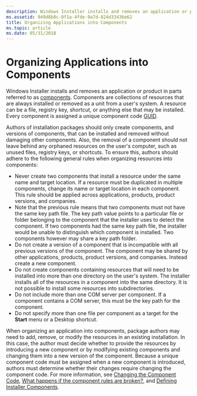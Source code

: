 ```yaml
---
description: Windows Installer installs and removes an application or product in parts referred to as components.
ms.assetid: 949d8b8c-8f1a-4fde-9a7d-824d33436e62
title: Organizing Applications into Components
ms.topic: article
ms.date: 05/31/2018
---
```


# Organizing Applications into Components

Windows Installer installs and removes an application or product in parts referred to as [components](windows-installer-components.md). Components are collections of resources that are always installed or removed as a unit from a user's system. A resource can be a file, registry key, shortcut, or anything else that may be installed. Every component is assigned a unique component code [GUID](guid.md).

Authors of installation packages should only create components, and versions of components, that can be installed and removed without damaging other components. Also, the removal of a component should not leave behind any orphaned resources on the user's computer, such as unused files, registry keys, or shortcuts. To ensure this, authors should adhere to the following general rules when organizing resources into components:

-   Never create two components that install a resource under the same name and target location. If a resource must be duplicated in multiple components, change its name or target location in each component. This rule should be applied across applications, products, product versions, and companies.
-   Note that the previous rule means that two components must not have the same key path file. The key path value points to a particular file or folder belonging to the component that the installer uses to detect the component. If two components had the same key path file, the installer would be unable to distinguish which component is installed. Two components however may share a key path folder.
-   Do not create a version of a component that is incompatible with all previous versions of the component. The component may be shared by other applications, products, product versions, and companies. Instead create a new component.
-   Do not create components containing resources that will need to be installed into more than one directory on the user's system. The installer installs all of the resources in a component into the same directory. It is not possible to install some resources into subdirectories.
-   Do not include more than one COM server per component. If a component contains a COM server, this must be the key path for the component.
-   Do not specify more than one file per component as a target for the **Start** menu or a Desktop shortcut.

When organizing an application into components, package authors may need to add, remove, or modify the resources in an existing installation. In this case, the author must decide whether to provide the resources by introducing a new component or by modifying existing components and changing them into a new version of the component. Because a unique component code must be assigned when a new component is introduced, authors must determine whether their changes require changing the component code. For more information, see [Changing the Component Code](changing-the-component-code.md), [What happens if the component rules are broken?](what-happens-if-the-component-rules-are-broken.md), and [Defining Installer Components](defining-installer-components.md).

 

 



